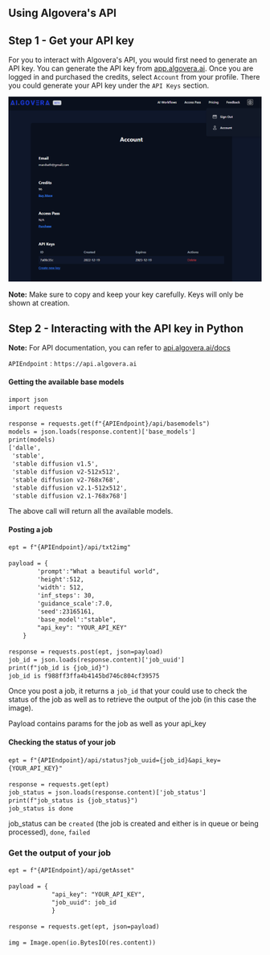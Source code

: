 ## Using Algovera's API

## Step 1 - Get your API key

For you to interact with Algovera's API, you would first need to generate an API key. You can generate the API key from [app.algovera.ai](https://app.algovera.ai/). Once you are logged in and purchased the credits, select `Account` from your profile. There you could generate your API key under the `API Keys` section.

![app](./assets/appsc.png)

**Note:** Make sure to copy and keep your key carefully. Keys will only be shown at creation.

## Step 2 - Interacting with the API key in Python

**Note:** For API documentation, you can refer to [api.algovera.ai/docs](https://api.algovera.ai/docs)

`APIEndpoint` : `https://api.algovera.ai`

#### Getting the available base models

```
import json
import requests

response = requests.get(f"{APIEndpoint}/api/basemodels")
models = json.loads(response.content)['base_models']
print(models)
['dalle',
 'stable',
 'stable diffusion v1.5',
 'stable diffusion v2-512x512',
 'stable diffusion v2-768x768',
 'stable diffusion v2.1-512x512',
 'stable diffusion v2.1-768x768']
```

The above call will return all the available models.

#### Posting a job

```
ept = f"{APIEndpoint}/api/txt2img"

payload = {
        'prompt':"What a beautiful world",
        'height':512,
        'width': 512,
        'inf_steps': 30,
        'guidance_scale':7.0,
        'seed':23165161,
        'base_model':"stable",
        "api_key": "YOUR_API_KEY"
    }

response = requests.post(ept, json=payload)
job_id = json.loads(response.content)['job_uuid']
print(f"job_id is {job_id}")
job_id is f988ff3ffa4b4145bd746c804cf39575
```

Once you post a job, it returns a `job_id` that your could use to check the status of the job as well as to retrieve the output of the job (in this case the image).

Payload contains params for the job as well as your api_key

#### Checking the status of your job

```
ept = f"{APIEndpoint}/api/status?job_uuid={job_id}&api_key={YOUR_API_KEY}"

response = requests.get(ept)
job_status = json.loads(response.content)['job_status']
print(f"job_status is {job_status}")
job_status is done
```

job_status can be `created` (the job is created and either is in queue or being processed), `done`, `failed`

### Get the output of your job

```
ept = f"{APIEndpoint}/api/getAsset"

payload = {
            "api_key": "YOUR_API_KEY",
            "job_uuid": job_id
            }

response = requests.get(ept, json=payload)

img = Image.open(io.BytesIO(res.content))
```

